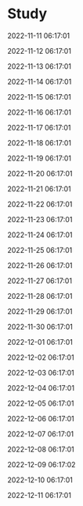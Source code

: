 # Study


2022-11-11 06:17:01

2022-11-12 06:17:01

2022-11-13 06:17:01

2022-11-14 06:17:01

2022-11-15 06:17:01

2022-11-16 06:17:01

2022-11-17 06:17:01

2022-11-18 06:17:01

2022-11-19 06:17:01

2022-11-20 06:17:01

2022-11-21 06:17:01

2022-11-22 06:17:01

2022-11-23 06:17:01

2022-11-24 06:17:01

2022-11-25 06:17:01

2022-11-26 06:17:01

2022-11-27 06:17:01

2022-11-28 06:17:01

2022-11-29 06:17:01

2022-11-30 06:17:01

2022-12-01 06:17:01

2022-12-02 06:17:01

2022-12-03 06:17:01

2022-12-04 06:17:01

2022-12-05 06:17:01

2022-12-06 06:17:01

2022-12-07 06:17:01

2022-12-08 06:17:01

2022-12-09 06:17:02

2022-12-10 06:17:01

2022-12-11 06:17:01

